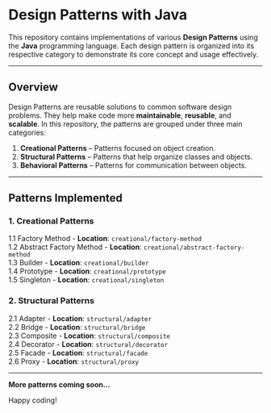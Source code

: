 # Design Patterns with Java

This repository contains implementations of various **Design Patterns** using the **Java** programming language. Each design pattern is organized into its respective category to demonstrate its core concept and usage effectively.

---

## Overview

Design Patterns are reusable solutions to common software design problems. They help make code more **maintainable**, **reusable**, and **scalable**. In this repository, the patterns are grouped under three main categories:

1. **Creational Patterns** – Patterns focused on object creation.  
2. **Structural Patterns** – Patterns that help organize classes and objects.  
3. **Behavioral Patterns** – Patterns for communication between objects.

---

## Patterns Implemented

### 1. Creational Patterns

1.1 Factory Method - **Location**: `creational/factory-method`  
1.2 Abstract Factory Method - **Location**: `creational/abstract-factory-method`  
1.3 Builder - **Location**: `creational/builder`  
1.4 Prototype - **Location**: `creational/prototype`  
1.5 Singleton - **Location**: `creational/singleton`

### 2. Structural Patterns

2.1 Adapter - **Location**: `structural/adapter`  
2.2 Bridge - **Location**: `structural/bridge`  
2.3 Composite - **Location**: `structural/composite`  
2.4 Decorator - **Location**: `structural/decorator`  
2.5 Facade - **Location**: `structural/facade`  
2.6 Proxy - **Location**: `structural/proxy` 

---

**More patterns coming soon...**  

Happy coding!
